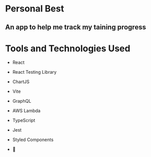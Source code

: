 # Personal Best
## An app to help me track my taining progress

# Tools and Technologies Used
- React
- React Testing Library
- ChartJS
- Vite
- GraphQL
- AWS Lambda
- TypeScript
- Jest
- Styled Components

- 🍫
